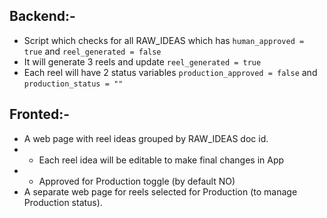 ## Backend:-
- Script which checks for all RAW_IDEAS which has `human_approved = true` and `reel_generated = false`
- It will generate 3 reels and update `reel_generated = true`
- Each reel will have 2 status variables `production_approved = false` and `production_status = ""`

## Fronted:-
- A web page with reel ideas grouped by RAW_IDEAS doc id.
- - Each reel idea will be editable to make final changes in App
- - Approved for Production toggle (by default NO)
- A separate web page for reels selected for Production (to manage Production status).